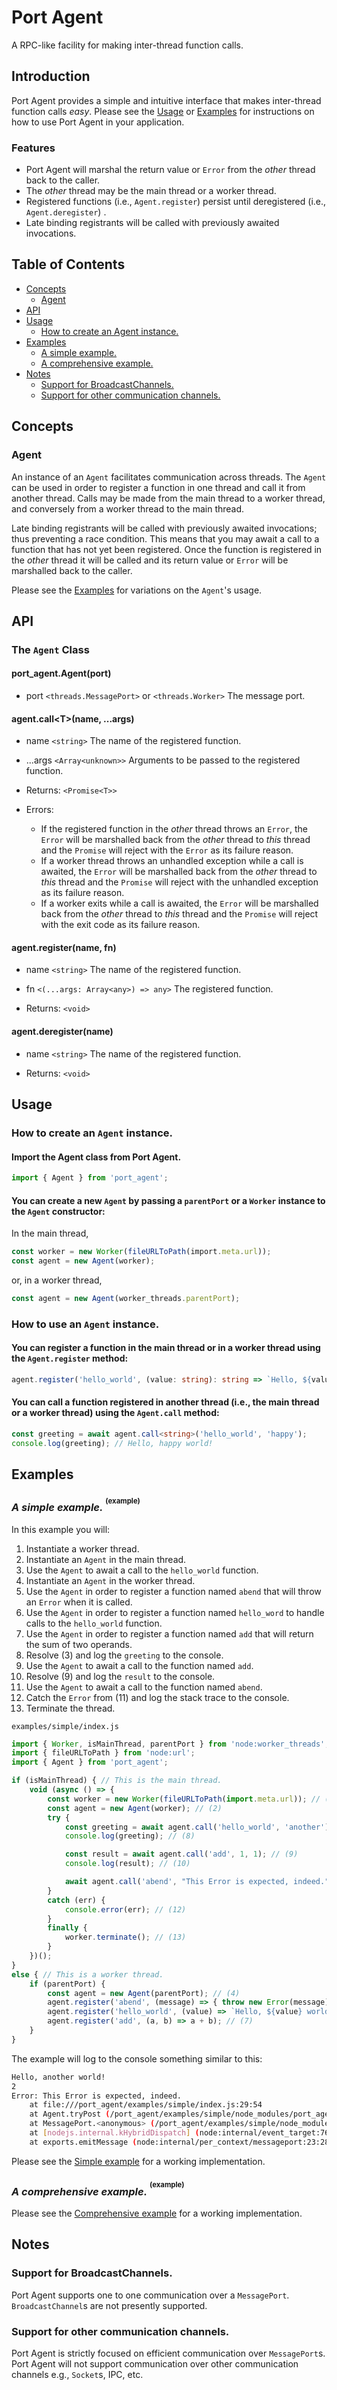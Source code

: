 # Port Agent

A RPC-like facility for making inter-thread function calls.

## Introduction

Port Agent provides a simple and intuitive interface that makes inter-thread function calls *easy*.  Please see the [Usage](#usage) or [Examples](#examples) for instructions on how to use Port Agent in your application.

### Features
- Port Agent will marshal the return value or `Error` from the *other* thread back to the caller.
- The *other* thread may be the main thread or a worker thread.
- Registered functions (i.e., `Agent.register`) persist until deregistered (i.e., `Agent.deregister`) .
- Late binding registrants will be called with previously awaited invocations. 

## Table of Contents
- [Concepts](#concepts)
    - [Agent](#agent)
- [API](#api)
- [Usage](#usage)
    - [How to create an Agent instance.](#how-to-create-an-agent-instance)
- [Examples](#examples)
    - [A simple example.](#a-simple-example-example)
    - [A comprehensive example.](#a-comprehensive-example-example)
- [Notes](#notes)
    - [Support for BroadcastChannels.](#support-for-broadcastchannels)
    - [Support for other communication channels.](#support-for-other-communication-channels)

## Concepts

### Agent

An instance of an `Agent` facilitates communication across threads.  The `Agent` can be used in order to register a function in one thread and call it from another thread.  Calls may be made from the main thread to a worker thread, and conversely from a worker thread to the main thread.

Late binding registrants will be called with previously awaited invocations; thus preventing a race condition.  This means that you may await a call to a function that has not yet been registered.  Once the function is registered in the *other* thread it will be called and its return value or `Error` will be marshalled back to the caller.

Please see the [Examples](#examples) for variations on the `Agent`'s usage.

## API

### The `Agent` Class

#### port_agent.Agent(port)
- port `<threads.MessagePort>` or `<threads.Worker>` The message port.

#### agent.call\<T\>(name, ...args)
- name `<string>` The name of the registered function.
- ...args `<Array<unknown>>` Arguments to be passed to the registered function.

- Returns: `<Promise<T>>`

- Errors:

  - If the registered function in the *other* thread throws an `Error`, the `Error` will be marshalled back from the *other* thread to *this* thread and the `Promise` will reject with the `Error` as its failure reason.
  - If a worker thread throws an unhandled exception while a call is awaited, the `Error` will be marshalled back from the *other* thread to *this* thread and the `Promise` will reject with the unhandled exception as its failure reason.
  - If a worker exits while a call is awaited, the `Error` will be marshalled back from the *other* thread to *this* thread and the `Promise` will reject with the exit code as its failure reason.

#### agent.register(name, fn)
- name `<string>` The name of the registered function.
- fn `<(...args: Array<any>) => any>` The registered function.

- Returns: `<void>`

#### agent.deregister(name)
- name `<string>` The name of the registered function.

- Returns: `<void>`

## Usage

### How to create an `Agent` instance.

#### Import the Agent class from Port Agent.

```ts
import { Agent } from 'port_agent';
```
#### You can create a new `Agent` by passing a `parentPort` or a `Worker` instance to the `Agent` constructor:

In the main thread,
```ts
const worker = new Worker(fileURLToPath(import.meta.url));
const agent = new Agent(worker);
```
or, in a worker thread,
```ts
const agent = new Agent(worker_threads.parentPort);
```
### How to use an `Agent` instance.

#### You can register a function in the main thread or in a worker thread using the `Agent.register` method:

```ts
agent.register('hello_world', (value: string): string => `Hello, ${value} world!`);
```

#### You can call a function registered in another thread (i.e., the main thread or a worker thread) using the `Agent.call` method:

```ts
const greeting = await agent.call<string>('hello_world', 'happy');
console.log(greeting); // Hello, happy world!
```

## Examples

### *A simple example.* <sup><sup>(example)</sup></sup>

In this example you will:

1. Instantiate a worker thread.
2. Instantiate an `Agent` in the main thread.
3. Use the `Agent` to await a call to the `hello_world` function.
4. Instantiate an `Agent` in the worker thread.
5. Use the `Agent` in order to register a function named `abend` that will throw an `Error` when it is called.
6. Use the `Agent` in order to register a function named `hello_word` to handle calls to the `hello_world` function.
7. Use the `Agent` in order to register a function named `add` that will return the sum of two operands.
8. Resolve (3) and log the `greeting` to the console.
9. Use the `Agent` to await a call to the function named `add`.
10. Resolve (9) and log the `result` to the console.
11. Use the `Agent` to await a call to the function named `abend`.
12. Catch the `Error` from (11) and log the stack trace to the console.
13. Terminate the thread.

`examples/simple/index.js`
```js
import { Worker, isMainThread, parentPort } from 'node:worker_threads';
import { fileURLToPath } from 'node:url';
import { Agent } from 'port_agent';

if (isMainThread) { // This is the main thread.
    void (async () => {
        const worker = new Worker(fileURLToPath(import.meta.url)); // (1)
        const agent = new Agent(worker); // (2)
        try {
            const greeting = await agent.call('hello_world', 'another'); // (3)
            console.log(greeting); // (8)

            const result = await agent.call('add', 1, 1); // (9)
            console.log(result); // (10)

            await agent.call('abend', "This Error is expected, indeed.") // (11)
        }
        catch (err) {
            console.error(err); // (12)
        }
        finally {
            worker.terminate(); // (13)
        }
    })();
}
else { // This is a worker thread.
    if (parentPort) {
        const agent = new Agent(parentPort); // (4)
        agent.register('abend', (message) => { throw new Error(message); }); // (5)
        agent.register('hello_world', (value) => `Hello, ${value} world!`); // (6)
        agent.register('add', (a, b) => a + b); // (7)
    }
}
```
The example will log to the console something similar to this:

```bash
Hello, another world!
2
Error: This Error is expected, indeed.
    at file:///port_agent/examples/simple/index.js:29:54
    at Agent.tryPost (/port_agent/examples/simple/node_modules/port_agent/dist/index.js:145:33)
    at MessagePort.<anonymous> (/port_agent/examples/simple/node_modules/port_agent/dist/index.js:114:36)
    at [nodejs.internal.kHybridDispatch] (node:internal/event_target:762:20)
    at exports.emitMessage (node:internal/per_context/messageport:23:28)
```

Please see the [Simple example](https://github.com/faranalytics/port_agent/tree/main/examples/simple) for a working implementation.

### *A comprehensive example.* <sup><sup>(example)</sup></sup>
Please see the [Comprehensive example](https://github.com/faranalytics/port_agent/tree/main/examples/comprehensive) for a working implementation.

## Notes

### Support for BroadcastChannels.
Port Agent supports one to one communication over a `MessagePort`.  `BroadcastChannel`s are not presently supported.

### Support for other communication channels.
Port Agent is strictly focused on efficient communication over `MessagePort`s.  Port Agent will not support communication over other communication channels e.g., `Socket`s, IPC, etc.